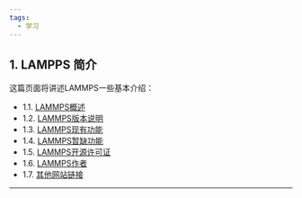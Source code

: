 ```yaml
---
tags:
  - 学习
---
```

## 1. LAMPPS 简介
这篇页面将讲述LAMMPS一些基本介绍：
* 1.1\.  [LAMMPS概述](./1.1.html/)
* 1.2\.  [LAMMPS版本说明](./google.html/)
* 1.3\.  [LAMMPS现有功能](./google.html/)
* 1.4\.  [LAMMPS暂缺功能](./google.html/)
* 1.5\.  [LAMMPS开源许可证](./google.html/)
* 1.6\.  [LAMMPS作者](./google.html/)
* 1.7\.  [其他网站链接](./google.html/)
---